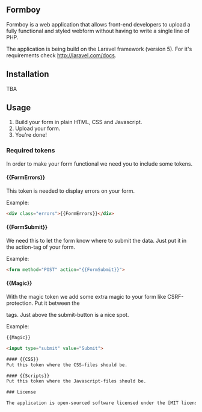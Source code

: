 ## Formboy

Formboy is a web application that allows front-end developers to upload a fully functional and styled webform without having to write a single line of PHP.

The application is being build on the Laravel framework (version 5). For it's requirements check http://laravel.com/docs.

## Installation
TBA

## Usage
1) Build your form in plain HTML, CSS and Javascript.
2) Upload your form.
3) You're done!

### Required tokens
In order to make your form functional we need you to include some tokens.

#### {{FormErrors}}
This token is needed to display errors on your form.

Example:
```html
<div class="errors">{{FormErrors}}</div>
```

#### {{FormSubmit}}
We need this to let the form know where to submit the data. Just put it in the action-tag of your form.

Example:
```html
<form method="POST" action="{{FormSubmit}}">
```

#### {{Magic}}
With the magic token we add some extra magic to your form like CSRF-protection. Put it between the <form></form> tags. Just above the submit-button is a nice spot.

Example:
```html
{{Magic}}

<input type="submit" value="Submit">

#### {{CSS}}
Put this token where the CSS-files should be.

#### {{Scripts}}
Put this token where the Javascript-files should be.

### License

The application is open-sourced software licensed under the [MIT license](http://opensource.org/licenses/MIT)
